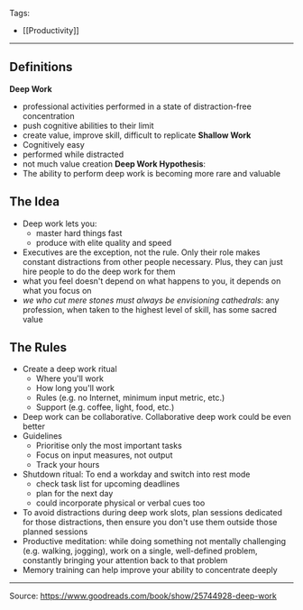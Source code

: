 Tags:
- [[Productivity]]
---
## Definitions
**Deep Work**
- professional activities performed in a state of distraction-free concentration
- push cognitive abilities to their limit
- create value, improve skill, difficult to replicate
**Shallow Work**
- Cognitively easy
- performed while distracted
- not much value creation
**Deep Work Hypothesis**:
- The ability to perform deep work is becoming more rare and valuable

## The Idea
- Deep work lets you:
    - master hard things fast
    - produce with elite quality and speed
- Executives are the exception, not the rule. Only their role makes constant distractions from other people necessary. Plus, they can just hire people to do the deep work for them
- what you feel doesn't depend on what happens to you, it depends on what you focus on
- _we who cut mere stones must always be envisioning cathedrals_: any profession, when taken to the highest level of skill, has some sacred value
## The Rules
- Create a deep work ritual
    - Where you'll work
    - How long you'll work
    - Rules (e.g. no Internet, minimum input metric, etc.)
    - Support (e.g. coffee, light, food, etc.)
- Deep work can be collaborative. Collaborative deep work could be even better
- Guidelines
    - Prioritise only the most important tasks
    - Focus on input measures, not output
    - Track your hours
- Shutdown ritual: To end a workday and switch into rest mode
    - check task list for upcoming deadlines
    - plan for the next day
    - could incorporate physical or verbal cues too
- To avoid distractions during deep work slots, plan sessions dedicated for those distractions, then ensure you don't use them outside those planned sessions
- Productive meditation: while doing something not mentally challenging (e.g. walking, jogging), work on a single, well-defined problem, constantly bringing your attention back to that problem
- Memory training can help improve your ability to concentrate deeply

---
Source: https://www.goodreads.com/book/show/25744928-deep-work
